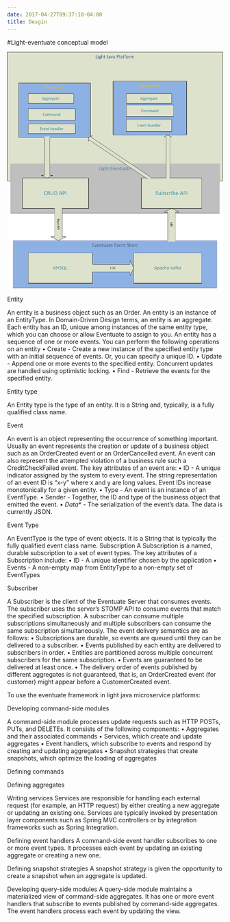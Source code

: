 ```yaml
---
date: 2017-04-27T09:37:10-04:00
title: Desgin
---
```


#Light-eventuate conceptual model

![drawing1](/images/Drawing1.png)

Entity

An entity is a business object such as an Order.
An entity is an instance of an EntityType. In Domain-Driven Design terms, an entity is an aggregate. Each entity has an ID, unique among instances of the same entity type, which you can choose or allow Eventuate to assign to you.
An entity has a sequence of one or more events.
You can perform the following operations on an entity
•	Create - Create a new instance of the specified entity type with an initial sequence of events. Or, you can specify a unique ID.
•	Update - Append one or more events to the specified entity. Concurrent updates are handled using optimistic locking.
•	Find - Retrieve the events for the specified entity.

Entity type

An Entity type is the type of an entity. It is a String and, typically, is a fully qualified class name.

Event

An event is an object representing the occurrence of something important.
Usually an event represents the creation or update of a business object such as an OrderCreated event or an OrderCancelled event. An event can also represent the attempted violation of a business rule such a CreditCheckFailed event.
The key attributes of an event are:
•	ID - A unique indicator assigned by the system to every event. The string representation of an event ID is “x-y” where x and y are long values. Event IDs increase monotonically for a given entity.
•	Type - An event is an instance of an EventType.
•	Sender - Together, the ID and type of the business object that emitted the event.
•	*Data** - The serialization of the event’s data. The data is currently JSON.

Event Type

An EventType is the type of event objects. It is a String that is typically the fully qualified event class name.
Subscription
A Subscription is a named, durable subscription to a set of event types. The key attributes of a Subscription include:
•	ID - A unique identifier chosen by the application
•	Events - A non-empty map from EntityType to a non-empty set of EventTypes

Subscriber

A Subscriber is the client of the Eventuate Server that consumes events.
The subscriber uses the server’s STOMP API to consume events that match the specified subscription. A subscriber can consume multiple subscriptions simultaneously and multiple subscribers can consume the same subscription simultaneously.
The event delivery semantics are as follows:
•	Subscriptions are durable, so events are queued until they can be delivered to a subscriber.
•	Events published by each entity are delivered to subscribers in order.
•	Entities are partitioned across multiple concurrent subscribers for the same subscription.
•	Events are guaranteed to be delivered at least once.
•	The delivery order of events published by different aggregates is not guaranteed, that is, an OrderCreated event (for customer) might appear before a CustomerCreated event.



To use the eventuate framework in light java microservice platforms:

Developing command-side modules

A command-side module processes update requests such as HTTP POSTs, PUTs, and DELETEs. It consists of the following components:
•	Aggregates and their associated commands
•	Services, which create and update aggregates
•	Event handlers, which subscribe to events and respond by creating and updating aggregates
•	Snapshot strategies that create snapshots, which optimize the loading of aggregates

Defining commands

Defining aggregates

Writing services
Services are responsible for handling each external request (for example, an HTTP request) by either creating a new aggregate or updating an existing one. Services are typically invoked by presentation layer components such as Spring MVC controllers or by integration frameworks such as Spring Integration.

Defining event handlers
A command-side event handler subscribes to one or more event types. It processes each event by updating an existing aggregate or creating a new one.

Defining snapshot strategies
A snapshot strategy is given the opportunity to create a snapshot when an aggregate is updated.

Developing query-side modules
A query-side module maintains a materialized view of command-side aggregates. It has one or more event handlers that subscribe to events published by command-side aggregates. The event handlers process each event by updating the view.




